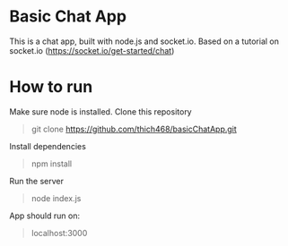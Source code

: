 # Basic Chat App
This is a chat app, built with node.js and socket.io.
Based on a tutorial on socket.io (https://socket.io/get-started/chat)

# How to run
Make sure node is installed.
Clone this repository
> git clone https://github.com/thich468/basicChatApp.git

Install dependencies
> npm install

Run the server
> node index.js

App should run on:
> localhost:3000
